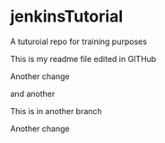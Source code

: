 # jenkinsTutorial
A tuturoial repo for training purposes

This is my readme file edited in GITHub

Another change

and another

This is in another branch

Another change
